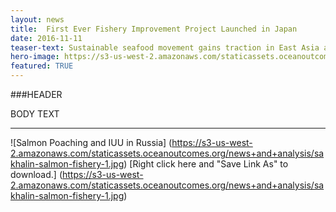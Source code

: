 ```yaml
---
layout: news
title:  First Ever Fishery Improvement Project Launched in Japan
date: 2016-11-11
teaser-text: Sustainable seafood movement gains traction in East Asia as industry, NGOs, and fishermen come together to launch the Tokyo Bay Sea Perch FIP, the first project of its kind in Japan.
hero-image: https://s3-us-west-2.amazonaws.com/staticassets.oceanoutcomes.org/news+and+analysis/hero+images/board-launch-hero.jpg
featured: TRUE
---
```

###HEADER

BODY TEXT

----

![Salmon Poaching and IUU in Russia]
(https://s3-us-west-2.amazonaws.com/staticassets.oceanoutcomes.org/news+and+analysis/sakhalin-salmon-fishery-1.jpg)
[Right click here and "Save Link As" to download.] (https://s3-us-west-2.amazonaws.com/staticassets.oceanoutcomes.org/news+and+analysis/sakhalin-salmon-fishery-1.jpg)

